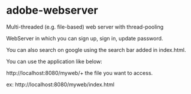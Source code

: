 # adobe-webserver
Multi-threaded (e.g. file-based) web server with thread-pooling

WebServer in which you can sign up, sign in, update password. 

You can also search on google using the search bar added in index.html.

You can use the application like below:

http://localhost:8080/myweb/+ the file you want to access.

ex:
http://localhost:8080/myweb/index.html